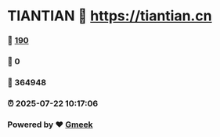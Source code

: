 # TIANTIAN :link: https://tiantian.cn 
### :page_facing_up: [190](https://tiantian.cn/tag.html) 
### :speech_balloon: 0 
### :hibiscus: 364948 
### :alarm_clock: 2025-07-22 10:17:06 
### Powered by :heart: [Gmeek](https://github.com/Meekdai/Gmeek)
